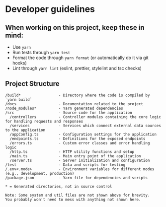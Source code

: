 # Developer guidelines

## When working on this project, keep these in mind:

- Use `yarn`
- Run tests through `yarn test`
- Format the code through `yarn format` (or automatically do it via git hooks)
- Lint through `yarn lint` (eslint, prettier, stylelint and tsc checks)

## Project Structure

```
/build*                 - Directory where the code is compiled by `yarn build`
/docs                   - Documentation related to the project
/node_modules*          - Yarn generated dependencies
/src                    - Source code for the application
  /controllers          - Controller modules containing the core logic for handling requests and responses
  /services             - Services which connect external data sources to the application
  /appConfig.ts         - Configuration settings for the application
  /endpoints.ts         - Definitions for the exposed endpoints
  /errors.ts            - Custom error classes and error handling logic
  /http.ts              - HTTP utility functions and setup
  /main.ts              - Main entry point of the application
  /server.ts            - Server initialization and configuration
/test                   - Data and scripts for testing
/.env<.mode>            - Environment variables for different modes (e.g., development, production)
/package.json           - Yarn file for dependencies and scripts

* = Generated directories, not in source control

Note: Some system and util files are not shown above for brevity.
You probably won't need to mess with anything not shown here.
```
